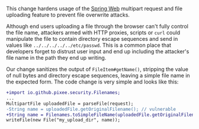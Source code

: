 This change hardens usage of the [Spring Web](https://github.com/spring-projects/spring-framework) multipart request and file uploading feature to prevent file overwrite attacks.

Although end users uploading a file through the browser can't fully control the file name, attackers armed with HTTP proxies, scripts or `curl` could manipulate the file to contain directory escape sequences and send in values like `../../../../../etc/passwd`. This is a common place that developers forget to distrust user input and end up including the attacker's file name in the path they end up writing.

Our change sanitizes the output of `FileItem#getName()`, stripping the value of null bytes and directory escape sequences, leaving a simple file name in the expected form. The code change is very simple and looks like this:

```diff
+import io.github.pixee.security.Filenames;
...
MultipartFile uploadedFile = parseFile(request);
-String name = uploadedFile.getOriginalFilename(); // vulnerable
+String name = Filenames.toSimpleFileName(uploadedFile.getOriginalFilename()); // safe
writeFile(new File("my_upload_dir", name));
```
